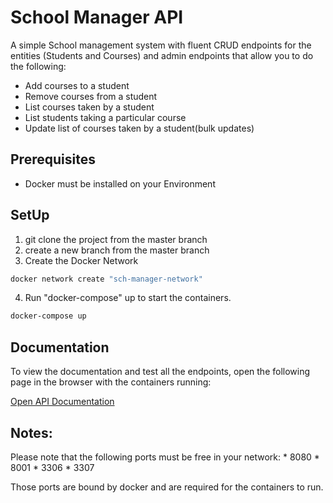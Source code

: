 # School Manager API

A simple School management system with fluent CRUD endpoints for the entities (Students and Courses) and admin endpoints that allow you to do the following: 
- Add courses to a student
- Remove courses from a student
- List courses taken by a student
- List students taking a particular course
- Update list of courses taken by a student(bulk updates)

## Prerequisites

- Docker must be installed on your Environment

## SetUp
1. git clone the project from the master branch
2. create a new branch from the master branch
3. Create the Docker Network

```bash
docker network create "sch-manager-network"
```
4. Run "docker-compose" up to start the containers.
```bash
docker-compose up
```

## Documentation

To view the documentation and test all the endpoints, open the following page in the browser with the containers running: 

[Open API Documentation](http://localhost:8001/docs/index.html)



## Notes:
Please note that the following ports must be free in your network:
    * 8080
    * 8001
    * 3306
    * 3307

Those ports are bound by docker and are required for the containers to run. 

